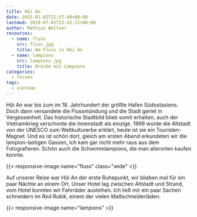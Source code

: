 ```yaml
---
title: Hội An
date: 2015-01-02T22:57:49+00:00
lastmod: 2018-07-01T23:43:11+00:00
author: Mathias Wellner
resources:
  - name: fluss
    src: fluss.jpg
    title: Am Fluss in Hội An
  - name: lampions
    src: lampions.jpg
    title: Brücke mit Lampions
categories:
  - reisen
tags:
  - vietnam
---
```

Hội An war bis zum im 18. Jahrhundert der größte Hafen Südostasiens. Doch dann versandete die Flussmündung und die Stadt geriet in Vergessenheit. Das historische Stadtbild blieb somit erhalten, auch der Vietnamkrieg verschonte die Innenstadt als einzige. 1999 wurde die Altstadt von der UNESCO zum Weltkulturerbe erklärt, heute ist sie ein Touristen-Magnet. Und es ist schön dort, gleich am ersten Abend erkundeten wir die lampion-lastigen Gassen, ich kam gar nicht mehr raus aus dem Fotografieren. Schön auch die Schwimmlampions, die man allerorten kaufen konnte. 
<!--more-->

{{< responsive-image name="fluss" class="wide" >}}

Auf unserer Reise war Hội An der erste Ruhepunkt, wir blieben mal für ein paar Nächte an einem Ort. Unser Hotel lag zwischen Altstadt und Strand, vom Hotel konnten wir Fahrräder ausleihen. Ich ließ mir ein paar Sachen schneidern im _Red Rubik_, einem der vielen Maßschneiderläden. 

{{< responsive-image name="lampions" >}}